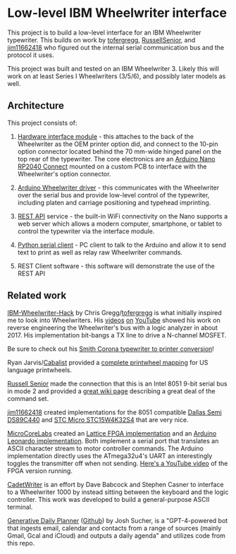 # Low-level IBM Wheelwriter interface
This project is to build a low-level interface for an IBM Wheelwriter 
typewriter. This builds on work by 
[tofergregg](https://github.com/tofergregg/IBM-Wheelwriter-Hack), 
[RussellSenior](https://github.com/tofergregg/IBM-Wheelwriter-Hack/pull/11), 
and [jim11662418](https://github.com/jim11662418/wheelwriter-teletype) 
who figured out the internal serial communication bus and the protocol it uses.

This project was built and tested on an IBM Wheelwriter 3. Likely this will 
work on at least Series I Wheelwriters (3/5/6), and possibly later models as 
well.

## Architecture
This project consists of:

1. [Hardware interface module](pcb/) - this attaches to the back of the Wheelwriter as
the OEM printer option did, and connect to the 10-pin option connector located 
behind the 70 mm-wide hinged panel on the top rear of the typewriter. The core 
electronics are an [Arduino Nano RP2040 Connect](https://docs.arduino.cc/hardware/nano-rp2040-connect)
mounted on a custom PCB to interface with the Wheelwriter's option connector. 

3. [Arduino Wheelwriter driver](src/arduino/wheelwriter_interface) - this 
communicates with the Wheelwriter over the serial bus and provide low-level 
control of the typewriter, including platen and carriage positioning and 
typehead imprinting.

4. [REST API](docs/wwib_rest_api.md) service - the built-in WiFi connectivity 
on the Nano supports a web server which allows a modern computer, smartphone, 
or tablet to control the typewriter via the interface module.

5. [Python serial client](src/client) - PC client to talk to the Arduino and
allow it to send text to print as well as relay raw Wheelwriter commands. 

6. REST Client software - this software will demonstrate the use of the REST API

## Related work
[IBM-Wheelwriter-Hack](https://github.com/tofergregg/IBM-Wheelwriter-Hack) by 
Chris Gregg/[tofergregg](https://github.com/tofergregg) is what initially 
inspired me to look into Wheelwriters. His [videos](https://www.youtube.com/watch?v=Awxbu8y5cv8) 
[on](https://www.youtube.com/watch?v=0vrvDQmZcPI) 
[YouTube](https://www.youtube.com/watch?v=5FTS4fj5Im4) showed his work on 
reverse engineering the Wheelwriter's bus with a logic analyzer in about 2017.
His implementation bit-bangs a TX line to drive a N-channel MOSFET.

Be sure to check out his 
[Smith Corona typewriter to printer conversion](https://www.youtube.com/watch?v=le4C2HeNrdQ)!

Ryan Jarvis/[Cabalist](https://github.com/Cabalist) provided a 
[complete printwheel mapping](https://github.com/tofergregg/IBM-Wheelwriter-Hack/issues/5) 
for US language printwheels.

[Russell Senior](https://github.com/RussellSenior) made the connection that 
this is an Intel 8051 9-bit serial bus in mode 2 and provided a 
[great wiki page](https://github.com/RussellSenior/IBM-Wheelwriter-Hack/wiki/Bus-Protocol) 
describing a great deal of the command set.

[jim11662418](https://github.com/jim11662418) created implementations for 
the 8051 compatible [Dallas Semi DS89C440](https://github.com/jim11662418/wheelwriter-printer)
and [STC Micro STC15W4K32S4](https://github.com/jim11662418/wheelwriter-teletype)
that are very nice.

[MicroCoreLabs](https://github.com/MicroCoreLabs) created an 
[Lattice FPGA implementation](https://github.com/MicroCoreLabs/Projects/tree/master/Wheelwriter) 
and an [Arduino Leonardo implementation](https://github.com/MicroCoreLabs/Projects/tree/master/Wheelwriter2). 
Both implement a serial port that translates an ASCII character stream to motor 
controller commands. The Arduino implementation directly uses the ATmega32u4's 
UART an interestingly toggles the transmitter off when not sending. 
[Here's a YouTube video](https://www.youtube.com/watch?v=q8gCYw75E1A) of the 
FPGA version running.

[CadetWriter](https://github.com/IBM-1620/Cadetwriter) is an effort by Dave 
Babcock and Stephen Casner to interface to a Wheelwriter 1000 by instead 
sitting between the keyboard and the logic controller. This work was developed 
to build a general-purpose ASCII terminal.

[Generative Daily Planner](https://www.thingswemake.com/generative-daily-planner)
([Github](https://github.com/joshsucher/wheelwriter-gpt-agenda)) by Josh 
Sucher, is a "GPT-4-powered bot that ingests email, calendar and contacts from 
a range of sources (mainly Gmail, Gcal and iCloud) and outputs a daily agenda" 
and utilizes code from this repo.
